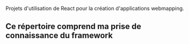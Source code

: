 Projets d'utilisation de React pour la création d'applications webmapping.

## Ce répertoire comprend ma prise de connaissance du framework
